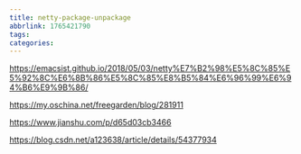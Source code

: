 ```yaml
---
title: netty-package-unpackage
abbrlink: 1765421790
tags:
categories:
---
```

https://emacsist.github.io/2018/05/03/netty%E7%B2%98%E5%8C%85%E5%92%8C%E6%8B%86%E5%8C%85%E8%B5%84%E6%96%99%E6%94%B6%E9%9B%86/

https://my.oschina.net/freegarden/blog/281911

https://www.jianshu.com/p/d65d03cb3466

https://blog.csdn.net/a123638/article/details/54377934